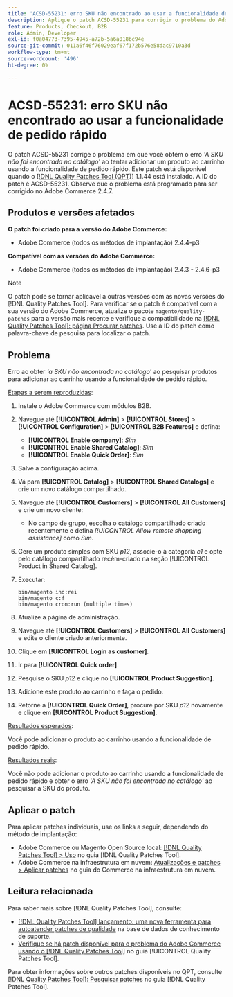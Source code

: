 ```yaml
---
title: 'ACSD-55231: erro SKU não encontrado ao usar a funcionalidade de pedido rápido'
description: Aplique o patch ACSD-55231 para corrigir o problema do Adobe Commerce em que você obtém o erro *'O SKU não foi encontrado no catálogo'* ao tentar adicionar um produto ao carrinho usando a funcionalidade de pedido rápido.
feature: Products, Checkout, B2B
role: Admin, Developer
exl-id: f0a04773-7395-4945-a72b-5a6a018bc94e
source-git-commit: 011a6f46f76029eaf67f172b576e58dac9710a3d
workflow-type: tm+mt
source-wordcount: '496'
ht-degree: 0%

---
```


# ACSD-55231: erro SKU não encontrado ao usar a funcionalidade de pedido rápido

O patch ACSD-55231 corrige o problema em que você obtém o erro *&#39;A SKU não foi encontrada no catálogo&#39;* ao tentar adicionar um produto ao carrinho usando a funcionalidade de pedido rápido. Este patch está disponível quando o [[!DNL Quality Patches Tool (QPT)]](https://experienceleague.adobe.com/en/docs/commerce-operations/tools/quality-patches-tool/quality-patches-tool-to-self-serve-quality-patches) 1.1.44 está instalado. A ID do patch é ACSD-55231. Observe que o problema está programado para ser corrigido no Adobe Commerce 2.4.7.

## Produtos e versões afetados

**O patch foi criado para a versão do Adobe Commerce:**

* Adobe Commerce (todos os métodos de implantação) 2.4.4-p3

**Compatível com as versões do Adobe Commerce:**

* Adobe Commerce (todos os métodos de implantação) 2.4.3 - 2.4.6-p3

>[!NOTE]
>
>O patch pode se tornar aplicável a outras versões com as novas versões do [!DNL Quality Patches Tool]. Para verificar se o patch é compatível com a sua versão do Adobe Commerce, atualize o pacote `magento/quality-patches` para a versão mais recente e verifique a compatibilidade na [[!DNL Quality Patches Tool]: página Procurar patches](https://experienceleague.adobe.com/tools/commerce-quality-patches/index.html). Use a ID do patch como palavra-chave de pesquisa para localizar o patch.

## Problema

Erro ao obter *&#39;a SKU não encontrada no catálogo&#39;* ao pesquisar produtos para adicionar ao carrinho usando a funcionalidade de pedido rápido.

<u>Etapas a serem reproduzidas</u>:

1. Instale o Adobe Commerce com módulos B2B.
1. Navegue até **[!UICONTROL Admin]** > **[!UICONTROL Stores]** > **[!UICONTROL Configuration]** > **[!UICONTROL B2B Features]** e defina:
   * **[!UICONTROL Enable company]**: *Sim*
   * **[!UICONTROL Enable Shared Catalog]**: *Sim*
   * **[!UICONTROL Enable Quick Order]**: *Sim*
1. Salve a configuração acima.
1. Vá para **[!UICONTROL Catalog]** > **[!UICONTROL Shared Catalogs]** e crie um novo catálogo compartilhado.
1. Navegue até **[!UICONTROL Customers]** > **[!UICONTROL All Customers]** e crie um novo cliente:
   * No campo de grupo, escolha o catálogo compartilhado criado recentemente e defina *[!UICONTROL Allow remote shopping assistance]* como *Sim*.
1. Gere um produto simples com SKU *p12*, associe-o à categoria *c1* e opte pelo catálogo compartilhado recém-criado na seção [!UICONTROL Product in Shared Catalog].
1. Executar:

   ```
   bin/magento ind:rei 
   bin/magento c:f 
   bin/magento cron:run (multiple times)
   ```

1. Atualize a página de administração.
1. Navegue até **[!UICONTROL Customers]** > **[!UICONTROL All Customers]** e edite o cliente criado anteriormente.
1. Clique em **[!UICONTROL Login as customer]**.
1. Ir para **[!UICONTROL Quick order]**.
1. Pesquise o SKU *p12* e clique no **[!UICONTROL Product Suggestion]**.
1. Adicione este produto ao carrinho e faça o pedido.
1. Retorne a **[!UICONTROL Quick Order]**, procure por SKU *p12* novamente e clique em **[!UICONTROL Product Suggestion]**.

<u>Resultados esperados</u>:

Você pode adicionar o produto ao carrinho usando a funcionalidade de pedido rápido.

<u>Resultados reais</u>:

Você não pode adicionar o produto ao carrinho usando a funcionalidade de pedido rápido e obter o erro *&#39;A SKU não foi encontrada no catálogo&#39;* ao pesquisar a SKU do produto.

## Aplicar o patch

Para aplicar patches individuais, use os links a seguir, dependendo do método de implantação:

* Adobe Commerce ou Magento Open Source local: [[!DNL Quality Patches Tool] > Uso](/help/tools/quality-patches-tool/usage.md) no guia [!DNL Quality Patches Tool].
* Adobe Commerce na infraestrutura em nuvem: [Atualizações e patches > Aplicar patches](https://experienceleague.adobe.com/docs/commerce-cloud-service/user-guide/develop/upgrade/apply-patches.html) no guia do Commerce na infraestrutura em nuvem.

## Leitura relacionada

Para saber mais sobre [!DNL Quality Patches Tool], consulte:

* [[!DNL Quality Patches Tool] lançamento: uma nova ferramenta para autoatender patches de qualidade](https://experienceleague.adobe.com/en/docs/commerce-operations/tools/quality-patches-tool/quality-patches-tool-to-self-serve-quality-patches) na base de dados de conhecimento de suporte.
* [Verifique se há patch disponível para o problema do Adobe Commerce usando o  [!DNL Quality Patches Tool]](/help/tools/quality-patches-tool/patches-available-in-qpt/check-patch-for-magento-issue-with-magento-quality-patches.md) no guia [!UICONTROL Quality Patches Tool].


Para obter informações sobre outros patches disponíveis no QPT, consulte [[!DNL Quality Patches Tool]: Pesquisar patches](https://experienceleague.adobe.com/tools/commerce-quality-patches/index.html) no guia [!DNL Quality Patches Tool].
